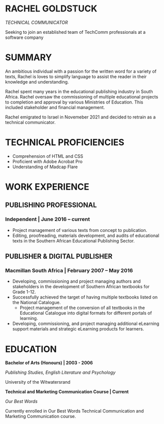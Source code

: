 # **RACHEL GOLDSTUCK**

*TECHNICAL COMMUNICATOR*

Seeking to join an established team of TechComm professionals at a software company

# SUMMARY

An ambitious individual with a passion for the written word for a variety of texts, Rachel is loves to simplify language to assist the reader in their knowledge and understanding.

Rachel spent many years in the educational publishing industry in South Africa. Rachel oversaw the commissioning of multiple educational projects to completion and approval by various Ministries of Education. This included stakeholder and financial management.

Rachel emigrated to Israel in Novemeber 2021 and decided to retrain as a technical communicator.

# TECHNICAL PROFICIENCIES

- Comprehension of HTML and CSS
- Proficient with Adobe Acrobat Pro
- Understanding of Madcap Flare

# WORK EXPERIENCE

## PUBLISHING PROFESSIONAL

### Independent | June 2016 – current

- Project management of various texts from concept to publication.
- Editing, proofreading, materials development, and audits of educational texts in the Southern African Educational Publishing Sector.

## PUBLISHER & DIGITAL PUBLISHER

### Macmillan South Africa | February 2007 – May 2016

- Developing, commissioning and project managing authors and stakeholders in the development of Southern African textbooks for Grade 1-12.
- Successfully achieved the target of having multiple textbooks listed on the National Catalogue.
  - Project management of the conversion of all textbooks in the Educational Catalogue into digital formats for different portals of learning.
- Developing, commissioning, and project managing additional eLearning support materials and strategic eLearning products for learners.

# EDUCATION

**Bachelor of Arts (Honours) | 2003 - 2006**

_Publishing Studies, English Literature and Psychology_

University of the Witwatersrand

**Technical and Marketing Communication Course | Current**

_Our Best Words_

Currently enrolled in Our Best Words Technical Communication and Marketing Communication course.
